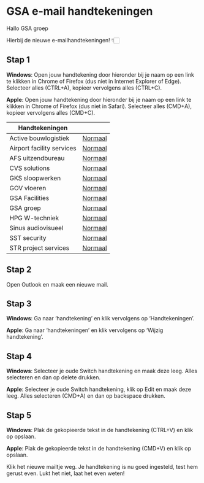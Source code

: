 # GSA e-mail handtekeningen
Hallo GSA groep
 
Hierbij de nieuwe e-mailhandtekeningen! 👇🏻
 

## Stap 1

**Windows**: Open jouw handtekening door hieronder bij je naam op een link te klikken in Chrome of Firefox (dus niet in Internet Explorer of Edge). Selecteer alles (CTRL+A), kopieer vervolgens alles (CTRL+C).

**Apple**: Open jouw handtekening door hieronder bij je naam op een link te klikken in Chrome of Firefox (dus niet in Safari). Selecteer alles (CMD+A), kopieer vervolgens alles (CMD+C).

| Handtekeningen | |
|-----------|----------|
| Active bouwlogistiek     | [Normaal](https://team-switch-reclamebureau.github.io/signatures-gsa/active-bouwlogistiek.html) |
| Airport facility services | [Normaal](https://team-switch-reclamebureau.github.io/signatures-gsa/airportfacilityservices.html) |
| AFS uitzendbureau     | [Normaal](https://team-switch-reclamebureau.github.io/signatures-gsa/afsuitzendbureau.html) |
| CVS solutions | [Normaal](https://team-switch-reclamebureau.github.io/signatures-gsa/cvs-solutions.html) |
| GKS sloopwerken | [Normaal](https://team-switch-reclamebureau.github.io/signatures-gsa/gks-sloopwerken.html) |
| GOV vloeren | [Normaal](https://team-switch-reclamebureau.github.io/signatures-gsa/gov-vloeren.html) |
| GSA Facilities | [Normaal](https://team-switch-reclamebureau.github.io/signatures-gsa/gsa-facilities.html) |
| GSA groep | [Normaal](https://team-switch-reclamebureau.github.io/signatures-gsa/gsa-groep.html) |
| HPG W-techniek | [Normaal](https://team-switch-reclamebureau.github.io/signatures-gsa/hpg-w.html) |
| Sinus audiovisueel | [Normaal](https://team-switch-reclamebureau.github.io/signatures-gsa/sinus-audiovisueel.html) |
| SST security | [Normaal](https://team-switch-reclamebureau.github.io/signatures-gsa/sst-security.html) |
| STR project services | [Normaal](https://team-switch-reclamebureau.github.io/signatures-gsa/str-project-services.html) |


## Stap 2

Open Outlook en maak een nieuwe mail.
 
## Stap 3

**Windows**: Ga naar ‘handtekening’ en klik vervolgens op ‘Handtekeningen’.

**Apple**: Ga naar ‘handtekeningen’ en klik vervolgens op ‘Wijzig handtekening’.
 
## Stap 4

**Windows**: Selecteer je oude Switch handtekening en maak deze leeg. Alles selecteren en dan op delete drukken.

**Apple**: Selecteer je oude Switch handtekening, klik op Edit en maak deze leeg. Alles selecteren (CMD+A) en dan op backspace drukken.
 
## Stap 5

**Windows**: Plak de gekopieerde tekst in de handtekening (CTRL+V) en klik op opslaan.

**Apple**: Plak de gekopieerde tekst in de handtekening (CMD+V) en klik op opslaan.

Klik het nieuwe mailtje weg. Je handtekening is nu goed ingesteld, test hem gerust even. Lukt het niet, laat het even weten!
